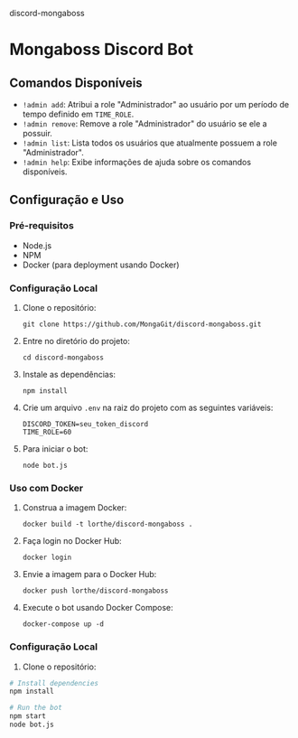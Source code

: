 discord-mongaboss

# Mongaboss Discord Bot  
 
## Comandos Disponíveis  
   
- `!admin add`: Atribui a role "Administrador" ao usuário por um período de tempo definido em `TIME_ROLE`.  
- `!admin remove`: Remove a role "Administrador" do usuário se ele a possuir.  
- `!admin list`: Lista todos os usuários que atualmente possuem a role "Administrador".  
- `!admin help`: Exibe informações de ajuda sobre os comandos disponíveis.  
   
## Configuração e Uso  
   
### Pré-requisitos  
   
- Node.js  
- NPM  
- Docker (para deployment usando Docker)  
   
### Configuração Local  
   
1. Clone o repositório:  
   ```  
   git clone https://github.com/MongaGit/discord-mongaboss.git  
   ```  
2. Entre no diretório do projeto:  
   ```  
   cd discord-mongaboss  
   ```  
3. Instale as dependências:  
   ```  
   npm install  
   ```  
4. Crie um arquivo `.env` na raiz do projeto com as seguintes variáveis:  
   ```  
   DISCORD_TOKEN=seu_token_discord  
   TIME_ROLE=60  
   ```  
5. Para iniciar o bot:  
   ```  
   node bot.js  
   ```  
   
### Uso com Docker  
   
1. Construa a imagem Docker:  
   ```  
   docker build -t lorthe/discord-mongaboss .  
   ```  
2. Faça login no Docker Hub:  
   ```  
   docker login  
   ```  
3. Envie a imagem para o Docker Hub:  
   ```  
   docker push lorthe/discord-mongaboss  
   ```  
4. Execute o bot usando Docker Compose:  
   ```  
   docker-compose up -d  
   ```  
   









  
### Configuração Local  
  
1. Clone o repositório:  

```bash
# Install dependencies
npm install
```

```bash
# Run the bot
npm start
node bot.js
```
